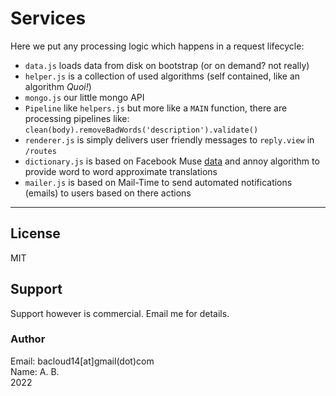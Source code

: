 # Services

Here we put any processing logic which happens in a request lifecycle:

- `data.js` loads data from disk on bootstrap (or on demand? not really)
- `helper.js` is a collection of used algorithms (self contained, like an algorithm *Quoi!*)
- `mongo.js` our little mongo API
- `Pipeline` like `helpers.js` but more like a `MAIN` function, there are processing pipelines like: `clean(body).removeBadWords('description').validate()`
- `renderer.js` is simply delivers user friendly messages to `reply.view` in `/routes`
- `dictionary.js` is based on Facebook Muse [data](https://github.com/facebookresearch/MUSE/#download) and annoy algorithm to provide word to word approximate translations 
- `mailer.js` is based on Mail-Time to send automated notifications (emails) to users based on there actions

---

## License
MIT

## Support
Support however is commercial. Email me for details.
### Author
Email: bacloud14[at]gmail(dot)com  
Name: A. B.  
2022

